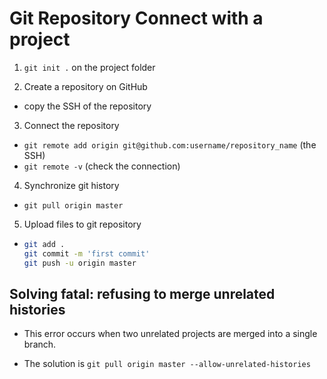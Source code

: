 # Git Repository Connect with a project

1. `git init .` on the project folder

2. Create a repository on GitHub

- copy the SSH of the repository

3. Connect the repository

- `git remote add origin git@github.com:username/repository_name` (the SSH)
- `git remote -v` (check the connection)

4. Synchronize git history

- `git pull origin master`

5. Upload files to git repository

- ```bash
  git add .
  git commit -m 'first commit'
  git push -u origin master
  ```

## Solving fatal: refusing to merge unrelated histories

- This error occurs when two unrelated projects are merged into a single branch.

- The solution is `git pull origin master --allow-unrelated-histories`
